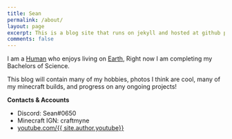 ```yaml
---
title: Sean
permalink: /about/
layout: page
excerpt: This is a blog site that runs on jekyll and hosted at github pages
comments: false
---
```


I am a [Human](https://en.wikipedia.org/wiki/Human) who enjoys living on [Earth](https://solarsystem.nasa.gov/planets/earth/overview/), Right now I am completing my Bachelors of Science.

This blog will contain many of my hobbies, photos I think are cool, many of my minecraft builds, and progress on any ongoing projects!



**Contacts & Accounts**

- Discord: Sean#0650
- Minecraft IGN: craftmyne
- [youtube.com/{{ site.author.youtube}}](https://www.youtube.com/@craftmyne)
